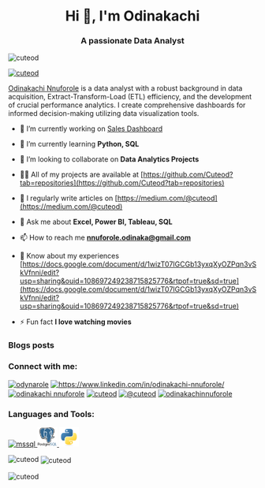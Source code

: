 
<h1 align="center">Hi 👋, I'm Odinakachi</h1>
<h3 align="center">A passionate Data Analyst</h3>

<p align="left"> <img src="https://komarev.com/ghpvc/?username=cuteod&label=Profile%20views&color=0e75b6&style=flat" alt="cuteod" /> </p>

<p align="left"> <a href="https://github.com/ryo-ma/github-profile-trophy"><img src="https://github-profile-trophy.vercel.app/?username=cuteod" alt="cuteod" /></a> </p>

[Odinakachi Nnuforole](https://www.linkedin.com/in/odinakachi-nnuforole/) is a data analyst with a robust background in data acquisition, Extract-Transform-Load (ETL) efficiency, and the development of crucial performance analytics. I create comprehensive dashboards for informed decision-making utilizing data visualization tools.

- 🔭 I’m currently working on [Sales Dashboard](https://github.com/Cuteod/Mobile-Phone-Sales-Analysis-for-2024/blob/main/README.md)

- 🌱 I’m currently learning **Python, SQL**

- 👯 I’m looking to collaborate on **Data Analytics Projects**

- 👨‍💻 All of my projects are available at [https://github.com/Cuteod?tab=repositories](https://github.com/Cuteod?tab=repositories)

- 📝 I regularly write articles on [https://medium.com/@cuteod](https://medium.com/@cuteod)

- 💬 Ask me about **Excel, Power BI, Tableau, SQL**

- 📫 How to reach me **nnuforole.odinaka@gmail.com**

- 📄 Know about my experiences [https://docs.google.com/document/d/1wizT07IGCGb13yxqXyOZPqn3vSkVfnni/edit?usp=sharing&ouid=108697249238715825776&rtpof=true&sd=true](https://docs.google.com/document/d/1wizT07IGCGb13yxqXyOZPqn3vSkVfnni/edit?usp=sharing&ouid=108697249238715825776&rtpof=true&sd=true)

- ⚡ Fun fact **I love watching movies**

### Blogs posts
<!-- BLOG-POST-LIST:START -->
<!-- BLOG-POST-LIST:END -->

<h3 align="left">Connect with me:</h3>
<p align="left">
<a href="https://twitter.com/odynarole" target="blank"><img align="center" src="https://raw.githubusercontent.com/rahuldkjain/github-profile-readme-generator/master/src/images/icons/Social/twitter.svg" alt="odynarole" height="30" width="40" /></a>
<a href="https://linkedin.com/in/https://www.linkedin.com/in/odinakachi-nnuforole/" target="blank"><img align="center" src="https://raw.githubusercontent.com/rahuldkjain/github-profile-readme-generator/master/src/images/icons/Social/linked-in-alt.svg" alt="https://www.linkedin.com/in/odinakachi-nnuforole/" height="30" width="40" /></a>
<a href="https://fb.com/odinakachi nnuforole" target="blank"><img align="center" src="https://raw.githubusercontent.com/rahuldkjain/github-profile-readme-generator/master/src/images/icons/Social/facebook.svg" alt="odinakachi nnuforole" height="30" width="40" /></a>
<a href="https://instagram.com/cuteod" target="blank"><img align="center" src="https://raw.githubusercontent.com/rahuldkjain/github-profile-readme-generator/master/src/images/icons/Social/instagram.svg" alt="cuteod" height="30" width="40" /></a>
<a href="https://medium.com/@cuteod" target="blank"><img align="center" src="https://raw.githubusercontent.com/rahuldkjain/github-profile-readme-generator/master/src/images/icons/Social/medium.svg" alt="@cuteod" height="30" width="40" /></a>
<a href="https://www.youtube.com/c/odinakachinnuforole" target="blank"><img align="center" src="https://raw.githubusercontent.com/rahuldkjain/github-profile-readme-generator/master/src/images/icons/Social/youtube.svg" alt="odinakachinnuforole" height="30" width="40" /></a>
</p>

<h3 align="left">Languages and Tools:</h3>
<p align="left"> <a href="https://www.microsoft.com/en-us/sql-server" target="_blank" rel="noreferrer"> <img src="https://www.svgrepo.com/show/303229/microsoft-sql-server-logo.svg" alt="mssql" width="40" height="40"/> </a> <a href="https://www.postgresql.org" target="_blank" rel="noreferrer"> <img src="https://raw.githubusercontent.com/devicons/devicon/master/icons/postgresql/postgresql-original-wordmark.svg" alt="postgresql" width="40" height="40"/> </a> <a href="https://www.python.org" target="_blank" rel="noreferrer"> <img src="https://raw.githubusercontent.com/devicons/devicon/master/icons/python/python-original.svg" alt="python" width="40" height="40"/> </a> </p>

<p><img align="left" src="https://github-readme-stats.vercel.app/api/top-langs?username=cuteod&show_icons=true&locale=en&layout=compact" alt="cuteod" /></p>

<p>&nbsp;<img align="center" src="https://github-readme-stats.vercel.app/api?username=cuteod&show_icons=true&locale=en" alt="cuteod" /></p>

<p><img align="center" src="https://github-readme-streak-stats.herokuapp.com/?user=cuteod&" alt="cuteod" /></p>

